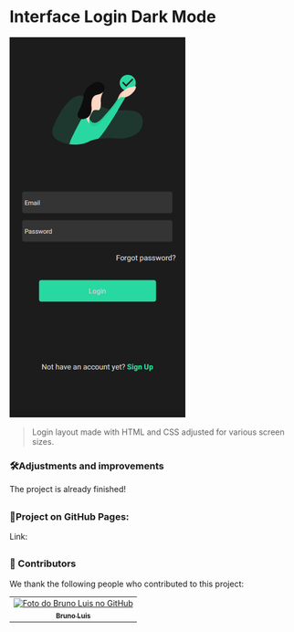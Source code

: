 # Interface Login Dark Mode


<img src="assets-cmplt-lyt1/lyt-1.png">

> Login layout made with HTML and CSS adjusted for various screen sizes.

### 🛠Adjustments and improvements

The project is already finished!
##

### 📄Project on GitHub Pages:
    
 Link: 

##
### 🤝 Contributors

We thank the following people who contributed to this project:

<table>
  <tr>
    <td align="center">
      <a href="#">
        <img src="https://user-images.githubusercontent.com/93354781/139967887-3c73c17c-d82b-4b46-ac35-40669f06e941.gif" width="200px;" alt="Foto do Bruno Luis no GitHub"/><br>
        <sub>
          <b>Bruno Luis</b>
        </sub>
      </a>
    </td>
  </tr>
</table>


